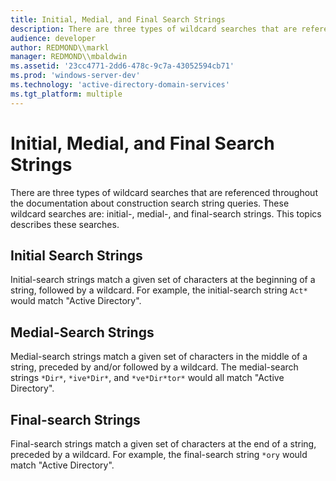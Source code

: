 ```yaml
---
title: Initial, Medial, and Final Search Strings
description: There are three types of wildcard searches that are referenced throughout the documentation about construction search string queries. These wildcard searches are initial-, medial-, and final-search strings. This topics describes these searches.
audience: developer
author: REDMOND\\markl
manager: REDMOND\\mbaldwin
ms.assetid: '23cc4771-2dd6-478c-9c7a-43052594cb71'
ms.prod: 'windows-server-dev'
ms.technology: 'active-directory-domain-services'
ms.tgt_platform: multiple
---
```


# Initial, Medial, and Final Search Strings

There are three types of wildcard searches that are referenced throughout the documentation about construction search string queries. These wildcard searches are: initial-, medial-, and final-search strings. This topics describes these searches.

## Initial Search Strings

Initial-search strings match a given set of characters at the beginning of a string, followed by a wildcard. For example, the initial-search string `Act*` would match "Active Directory".

## Medial-Search Strings

Medial-search strings match a given set of characters in the middle of a string, preceded by and/or followed by a wildcard. The medial-search strings `*Dir*`, `*ive*Dir*`, and `*ve*Dir*tor*` would all match "Active Directory".

## Final-search Strings

Final-search strings match a given set of characters at the end of a string, preceded by a wildcard. For example, the final-search string `*ory` would match "Active Directory".

 

 




